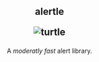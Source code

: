 <h2 align="center">
    alertle
    
![turtle](https://github.com/Squshy/alertle/assets/36893334/7f557d39-f83a-4c0b-86f0-bce7be9f1edb)
</h2>

<p align="center">
    A <i>moderatly fast</i> alert library.
</p>

